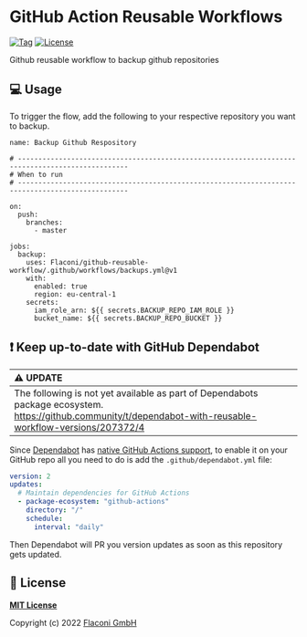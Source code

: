 # GitHub Action Reusable Workflows

[![Tag](https://img.shields.io/github/tag/Flaconi/github-reusable-workflow.svg)](https://github.com/Flaconi/github-reusable-workflow/releases)
[![License](https://img.shields.io/badge/license-MIT-%233DA639.svg)](https://opensource.org/licenses/MIT)

Github reusable workflow to backup github repositories


## :computer: Usage

To trigger the flow, add the following to your respective repository you want to backup.
```
name: Backup Github Respository

# -------------------------------------------------------------------------------------------------
# When to run
# -------------------------------------------------------------------------------------------------

on:
  push:
    branches:
      - master

jobs:
  backup:
    uses: Flaconi/github-reusable-workflow/.github/workflows/backups.yml@v1
    with:
      enabled: true
      region: eu-central-1
    secrets:
      iam_role_arn: ${{ secrets.BACKUP_REPO_IAM_ROLE }}
      bucket_name: ${{ secrets.BACKUP_REPO_BUCKET }}
```


## :exclamation: Keep up-to-date with GitHub Dependabot


| :warning: UPDATE    |
|:--------------------|
| The following is not yet available as part of Dependabots package ecosystem.<br/>https://github.community/t/dependabot-with-reusable-workflow-versions/207372/4 |


Since [Dependabot](https://docs.github.com/en/github/administering-a-repository/keeping-your-actions-up-to-date-with-github-dependabot) has [native GitHub Actions support](https://docs.github.com/en/github/administering-a-repository/configuration-options-for-dependency-updates#package-ecosystem), to enable it on your GitHub repo all you need to do is add the `.github/dependabot.yml` file:

```yml
version: 2
updates:
  # Maintain dependencies for GitHub Actions
  - package-ecosystem: "github-actions"
    directory: "/"
    schedule:
      interval: "daily"
```

Then Dependabot will PR you version updates as soon as this repository gets updated.


## :page_facing_up: License

**[MIT License](LICENSE)**

Copyright (c) 2022 [Flaconi GmbH](https://github.com/Flaconi)
